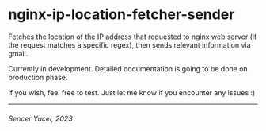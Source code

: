 # nginx-ip-location-fetcher-sender
Fetches the location of the IP address that requested to nginx web server (if the request matches a specific regex), then sends relevant information via gmail.

Currently in development. Detailed documentation is going to be done on production phase.

If you wish, feel free to test. Just let me know if you encounter any issues :)

***
###### Sencer Yucel, 2023
